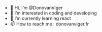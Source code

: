 - 👋 Hi, I’m @DonovanViger
- 👀 I’m interested in coding and developing
- 🌱 I’m currently learning react 
- 📫 How to reach me : donovanviger.fr

<!---
DonovanViger/DonovanViger is a ✨ special ✨ repository because its `README.md` (this file) appears on your GitHub profile.
You can click the Preview link to take a look at your changes.
--->

